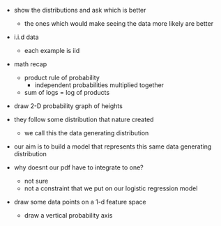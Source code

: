 - show the distributions and ask which is better
    - the ones which would make seeing the data more likely are better

- i.i.d data
    - each example is iid

- math recap
    - product rule of probability
        - independent probabilities multiplied together
    - sum of logs = log of products


- draw 2-D probability graph of heights
- they follow some distribution that nature created
    - we call this the data generating distribution
- our aim is to build a model that represents this same data generating distribution

- why doesnt our pdf have to integrate to one?
    - not sure
    - not a constraint that we put on our logistic regression model


- draw some data points on a 1-d feature space
    - draw a vertical probability axis
